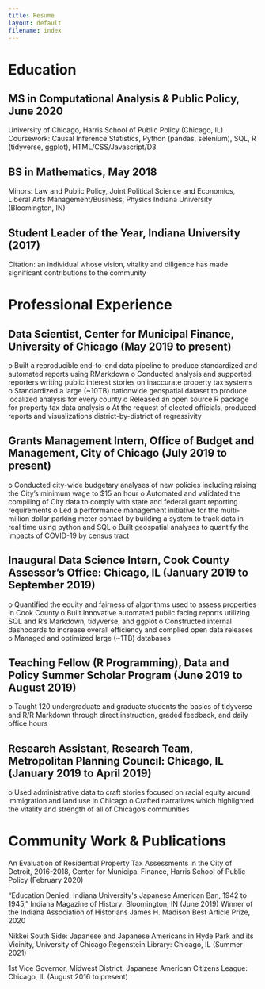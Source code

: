 ```yaml
---
title: Resume
layout: default
filename: index
---
```



# Education
## MS in Computational Analysis & Public Policy, June 2020
University of Chicago, Harris School of Public Policy (Chicago, IL)
Coursework: Causal Inference Statistics, Python (pandas, selenium), SQL, R (tidyverse, ggplot), HTML/CSS/Javascript/D3

## BS in Mathematics, May 2018
Minors: Law and Public Policy, Joint Political Science and Economics, Liberal Arts Management/Business, Physics
Indiana University (Bloomington, IN)

## Student Leader of the Year, Indiana University (2017)
Citation: an individual whose vision, vitality and diligence has made significant contributions to the community

# Professional Experience
## Data Scientist, Center for Municipal Finance, University of Chicago (May 2019 to present)
o	Built a reproducible end-to-end data pipeline to produce standardized and automated reports using RMarkdown
o	Conducted analysis and supported reporters writing public interest stories on inaccurate property tax systems
o	Standardized a large (~10TB) nationwide geospatial dataset to produce localized analysis for every county
o	Released an open source R package for property tax data analysis
o	At the request of elected officials, produced reports and visualizations district-by-district of regressivity

## Grants Management Intern, Office of Budget and Management, City of Chicago (July 2019 to present)
o	Conducted city-wide budgetary analyses of new policies including raising the City’s minimum wage to $15 an hour
o	Automated and validated the compiling of City data to comply with state and federal grant reporting requirements
o	Led a performance management initiative for the multi-million dollar parking meter contact by building a system to track data in real time using python and SQL
o	Built geospatial analyses to quantify the impacts of COVID-19 by census tract

## Inaugural Data Science Intern, Cook County Assessor’s Office: Chicago, IL (January 2019 to September 2019)
o	Quantified the equity and fairness of algorithms used to assess properties in Cook County
o	Built innovative automated public facing reports utilizing SQL and R’s Markdown, tidyverse, and ggplot
o	Constructed internal dashboards to increase overall efficiency and complied open data releases
o	Managed and optimized large (~1TB) databases

## Teaching Fellow (R Programming), Data and Policy Summer Scholar Program (June 2019 to August 2019)
o	Taught 120 undergraduate and graduate students the basics of tidyverse and R/R Markdown through direct instruction, graded feedback, and daily office hours

## Research Assistant, Research Team, Metropolitan Planning Council: Chicago, IL (January 2019 to April 2019)
o	Used administrative data to craft stories focused on racial equity around immigration and land use in Chicago
o	Crafted narratives which highlighted the vitality and strength of all of Chicago’s communities

# Community Work & Publications
An Evaluation of Residential Property Tax Assessments in the City of Detroit, 2016-2018, Center for Municipal Finance, Harris School of Public Policy (February 2020)

“Education Denied: Indiana University's Japanese American Ban, 1942 to 1945,” Indiana Magazine of History: Bloomington, IN (June 2019)
Winner of the Indiana Association of Historians James H. Madison Best Article Prize, 2020

Nikkei South Side: Japanese and Japanese Americans in Hyde Park and its Vicinity, University of Chicago Regenstein Library: Chicago, IL (Summer 2021)

1st Vice Governor, Midwest District, Japanese American Citizens League: Chicago, IL (August 2016 to present)

